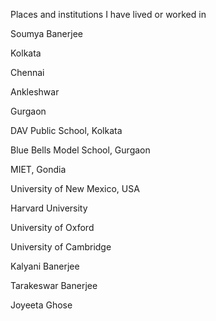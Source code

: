 Places and institutions I have lived or worked in


Soumya Banerjee


Kolkata

Chennai

Ankleshwar

Gurgaon

DAV Public School, Kolkata

Blue Bells Model School, Gurgaon

MIET, Gondia

University of New Mexico, USA

Harvard University

University of Oxford

University of Cambridge



Kalyani Banerjee

Tarakeswar Banerjee

Joyeeta Ghose
